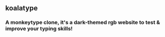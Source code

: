 ## koalatype
### A monkeytype clone, it's a dark-themed rgb website to test & improve your typing skills!
